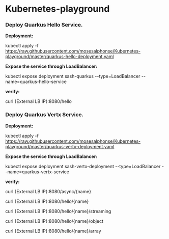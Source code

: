 # Kubernetes-playground

<h3>Deploy Quarkus Hello Service.</h3>

<b>Deployment:</b>

kubectl apply -f https://raw.githubusercontent.com/mosesalphonse/Kubernetes-playground/master/quarkus-hello-deployment.yaml

<b>Expose the service through LoadBalancer:</b>

kubectl expose deployment sash-quarkus --type=LoadBalancer --name=quarkus-hello-service

<b>verify:</b>

curl {External LB IP}:8080/hello



<h3>Deploy Quarkus Vertx Service.</h3>

<b>Deployment:</b>

kubectl apply -f https://raw.githubusercontent.com/mosesalphonse/Kubernetes-playground/master/quarkus-vertx-deployment.yaml

<b>Expose the service through LoadBalancer:</b>

kubectl expose deployment sash-vertx-deployment --type=LoadBalancer --name=quarkus-vertx-service

<b>verify:</b>

curl {External LB IP}:8080/async/{name}

curl {External LB IP}:8080/hello/{name}

curl {External LB IP}:8080/hello/{name}/streaming

curl {External LB IP}:8080/hello/{name}/object

curl {External LB IP}:8080/hello/{name}/array

